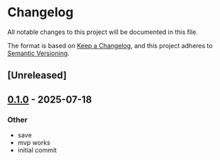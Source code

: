 # Changelog

All notable changes to this project will be documented in this file.

The format is based on [Keep a Changelog](https://keepachangelog.com/en/1.0.0/),
and this project adheres to [Semantic Versioning](https://semver.org/spec/v2.0.0.html).

## [Unreleased]

## [0.1.0](https://github.com/security-union/webtranscat/releases/tag/v0.1.0) - 2025-07-18

### Other

- save
- mvp works
- initial commit
